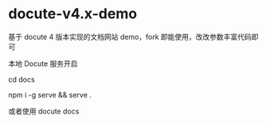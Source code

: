 # docute-v4.x-demo
基于 docute 4 版本实现的文档网站 demo，fork 即能使用，改改参数丰富代码即可

本地 Docute 服务开启

cd docs

npm i -g serve && serve .

或者使用 docute docs